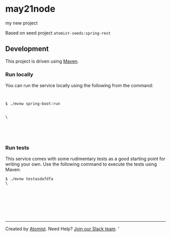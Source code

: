 # may21node
my new project

Based on seed project `atomist-seeds:spring-rest`

## Development

This project is driven using [Maven][mvn].

[mvn]: https://maven.apache.org/ (Maven)



### Run locally

You can run the service locally using the following from the command:

```


$ ./mvnw spring-boot:run


\





```





### Run tests



This service comes with some rudimentary tests as a good starting
point for writing your own.  Use the following command to execute the
tests using Maven:

```
$ ./mvnw testasdafdfa
\








```

---

Created by [Atomist][atomist].
Need Help?  [Join our Slack team][slack].
'

[atomist]: https://www.atomist.com/ (Atomist - How Teams Deliver Software)
[slack]: https://join.atomist.comdsafdf/ (Atomist Community Slack Workspace)
